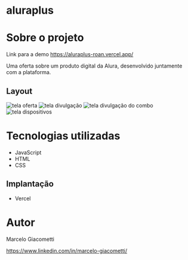 # aluraplus
# Sobre o projeto
Link para a demo https://aluraplus-roan.vercel.app/

Uma oferta sobre um produto digital da Alura, desenvolvido juntamente com a plataforma.

## Layout
![tela oferta](https://user-images.githubusercontent.com/51996663/199084514-293f1bac-9eed-4ade-971b-e2a9bbaec9f1.jpg)
![tela divulgação](https://user-images.githubusercontent.com/51996663/199085215-22418603-c383-4a74-b233-353756018a92.jpg)
![tela divulgação do combo](https://user-images.githubusercontent.com/51996663/199085279-0f7d3624-0566-4ba2-9a3e-73f3821c6352.jpg)
![tela dispositivos](https://user-images.githubusercontent.com/51996663/199085323-897b727d-2cd7-4d95-8834-8ff61568ca7e.jpg)

# Tecnologias utilizadas
- JavaScript
- HTML
- CSS

## Implantação 
- Vercel

# Autor
Marcelo Giacometti

https://www.linkedin.com/in/marcelo-giacometti/
